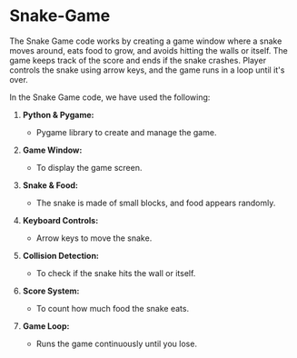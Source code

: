 # Snake-Game
The Snake Game code works by creating a game window where a snake moves around, eats food to grow, and avoids hitting the walls or itself. The game keeps track of the score and ends if the snake crashes. Player controls the snake using arrow keys, and the game runs in a loop until it's over.

In the Snake Game code, we have used the following:  
1. **Python & Pygame:**  
   - Pygame library to create and manage the game.  

2. **Game Window:**  
   - To display the game screen.  

3. **Snake & Food:**  
   - The snake is made of small blocks, and food appears randomly.  

4. **Keyboard Controls:**  
   - Arrow keys to move the snake.  

5. **Collision Detection:**  
   - To check if the snake hits the wall or itself.  

6. **Score System:**  
   - To count how much food the snake eats.  

7. **Game Loop:**  
   - Runs the game continuously until you lose.  

